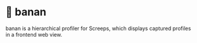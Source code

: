 🍌 banan
=====

banan is a hierarchical profiler for Screeps, which displays captured
profiles in a frontend web view.
